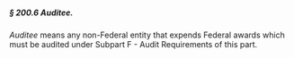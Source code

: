 ##### § 200.6 Auditee. #####

*Auditee* means any non-Federal entity that expends Federal awards which must be audited under Subpart F - Audit Requirements of this part.